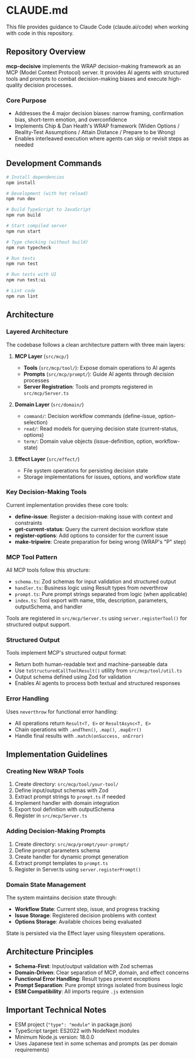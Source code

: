 # CLAUDE.md

This file provides guidance to Claude Code (claude.ai/code) when working with code in this repository.

## Repository Overview

**mcp-decisive** implements the WRAP decision-making framework as an MCP (Model Context Protocol) server. It provides AI agents with structured tools and prompts to combat decision-making biases and execute high-quality decision processes.

### Core Purpose
- Addresses the 4 major decision biases: narrow framing, confirmation bias, short-term emotion, and overconfidence
- Implements Chip & Dan Heath's WRAP framework (Widen Options / Reality-Test Assumptions / Attain Distance / Prepare to be Wrong)
- Enables interleaved execution where agents can skip or revisit steps as needed

## Development Commands

```bash
# Install dependencies
npm install

# Development (with hot reload)
npm run dev

# Build TypeScript to JavaScript
npm run build

# Start compiled server
npm run start

# Type checking (without build)
npm run typecheck

# Run tests
npm run test

# Run tests with UI
npm run test:ui

# Lint code
npm run lint
```

## Architecture

### Layered Architecture

The codebase follows a clean architecture pattern with three main layers:

1. **MCP Layer** (`src/mcp/`)
   - **Tools** (`src/mcp/tool/`): Expose domain operations to AI agents
   - **Prompts** (`src/mcp/prompt/`): Guide AI agents through decision processes
   - **Server Registration**: Tools and prompts registered in `src/mcp/Server.ts`

2. **Domain Layer** (`src/domain/`)
   - `command/`: Decision workflow commands (define-issue, option-selection)
   - `read/`: Read models for querying decision state (current-status, options)
   - `term/`: Domain value objects (issue-definition, option, workflow-state)

3. **Effect Layer** (`src/effect/`)
   - File system operations for persisting decision state
   - Storage implementations for issues, options, and workflow state

### Key Decision-Making Tools

Current implementation provides these core tools:

- **define-issue**: Register a decision-making issue with context and constraints
- **get-current-status**: Query the current decision workflow state
- **register-options**: Add options to consider for the current issue  
- **make-tripwire**: Create preparation for being wrong (WRAP's "P" step)

### MCP Tool Pattern

All MCP tools follow this structure:
- `schema.ts`: Zod schemas for input validation and structured output
- `handler.ts`: Business logic using Result types from neverthrow
- `prompt.ts`: Pure prompt strings separated from logic (when applicable)
- `index.ts`: Tool export with name, title, description, parameters, outputSchema, and handler

Tools are registered in `src/mcp/Server.ts` using `server.registerTool()` for structured output support.

### Structured Output

Tools implement MCP's structured output format:
- Return both human-readable text and machine-parseable data
- Use `toStructuredCallToolResult()` utility from `src/mcp/tool/util.ts`
- Output schema defined using Zod for validation
- Enables AI agents to process both textual and structured responses

### Error Handling

Uses `neverthrow` for functional error handling:
- All operations return `Result<T, E>` or `ResultAsync<T, E>`
- Chain operations with `.andThen()`, `.map()`, `.mapErr()`
- Handle final results with `.match(onSuccess, onError)`

## Implementation Guidelines

### Creating New WRAP Tools

1. Create directory: `src/mcp/tool/your-tool/`
2. Define input/output schemas with Zod
3. Extract prompt strings to `prompt.ts` if needed
4. Implement handler with domain integration
5. Export tool definition with outputSchema
6. Register in `src/mcp/Server.ts`

### Adding Decision-Making Prompts

1. Create directory: `src/mcp/prompt/your-prompt/`
2. Define prompt parameters schema
3. Create handler for dynamic prompt generation
4. Extract prompt templates to `prompt.ts`
5. Register in Server.ts using `server.registerPrompt()`

### Domain State Management

The system maintains decision state through:
- **Workflow State**: Current step, issue, and progress tracking
- **Issue Storage**: Registered decision problems with context
- **Options Storage**: Available choices being evaluated

State is persisted via the Effect layer using filesystem operations.

## Architecture Principles

- **Schema-First**: Input/output validation with Zod schemas
- **Domain-Driven**: Clear separation of MCP, domain, and effect concerns
- **Functional Error Handling**: Result types prevent exceptions
- **Prompt Separation**: Pure prompt strings isolated from business logic
- **ESM Compatibility**: All imports require `.js` extension

## Important Technical Notes

- ESM project (`"type": "module"` in package.json)
- TypeScript target: ES2022 with NodeNext modules
- Minimum Node.js version: 18.0.0
- Uses Japanese text in some schemas and prompts (as per domain requirements)